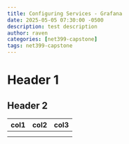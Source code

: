 ```yaml
---
title: Configuring Services - Grafana 
date: 2025-05-05 07:30:00 -0500
description: test description
author: raven
categories: [net399-capstone]
tags: net399-capstone
---
```

# Header 1

## Header 2


| col1 | col2 | col3 |
| ------ | ------ | ------ |
|      |      |      |
|      |      |      |
